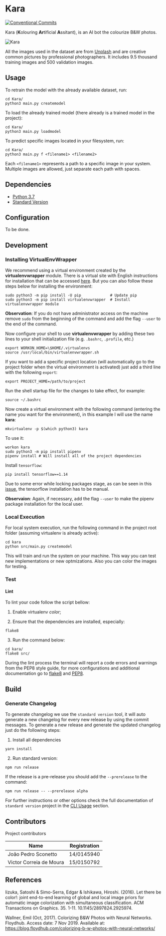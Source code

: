 # Kara

[![Conventional Commits](https://img.shields.io/badge/Conventional%20Commits-1.0.0-yellow.svg)](https://conventionalcommits.org)

Kara (**K**olouring **Ar**tificial **A**ssitant), is an AI bot the colourize B&W photos.

![Kara](https://media.giphy.com/media/10mKMd68PI9jeU/giphy.gif)

All the images used in the dataset are from [Unplash](https://unsplash.com/) and are creative common pictures by professional photographers. It includes 9.5 thousand training images and 500 validation images.

## Usage

To retrain the model with the already available dataset, run:

```shell
cd Kara/
python3 main.py createmodel
```

To load the already trained model (there already is a trained model in the project):

```shell
cd Kara/
python3 main.py loadmodel
```

To predict specific images located in your filesystem, run:

```shell
cd Kara/
python3 main.py f <filename1> <filename2>
```

Each `<filename1>` represents a path to a specific image in your system. Multiple images are allowed, just separate each path with spaces.

## Dependencies

- [Python 3.7](https://www.python.org/downloads/release/python-375/)
- [Standard Version](https://github.com/conventional-changelog/standard-version)

## Configuration

To be done.

## Development

### Installing VirtualEnvWrapper

We recommend using a virtual environment created by the __virtualenvwrapper__ module. There is a virtual site with English instructions for installation that can be accessed [here](https://virtualenvwrapper.readthedocs.io/en/latest/install.html). But you can also follow these steps below for installing the environment:

```shell
sudo python3 -m pip install -U pip             # Update pip
sudo python3 -m pip install virtualenvwrapper  # Install virtualenvwrapper module
```

**Observation**: If you do not have administrator access on the machine remove `sudo` from the beginning of the command and add the flag `--user` to the end of the command.

Now configure your shell to use **virtualenvwrapper** by adding these two lines to your shell initialization file (e.g. `.bashrc`, `.profile`, etc.)

```shell
export WORKON_HOME=\$HOME/.virtualenvs
source /usr/local/bin/virtualenvwrapper.sh
```

If you want to add a specific project location (will automatically go to the project folder when the virtual environment is activated) just add a third line with the following `export`:

```shell
export PROJECT_HOME=/path/to/project
```

Run the shell startup file for the changes to take effect, for example:

```shell
source ~/.bashrc
```

Now create a virtual environment with the following command (entering the name you want for the environment), in this example I will use the name **kara**:

```shell
mkvirtualenv -p $(which python3) kara
```

To use it:

```shell
workon kara
sudo python3 -m pip install pipenv
pipenv install # Will install all of the project dependencies
```

Install `tensorflow`:

```shell
pip install tensorflow==1.14
```

Due to some error while locking packages stage, as can be seen in this [issue](https://github.com/pypa/pipenv/issues/3952), the tensorflow installation has to be manual.

**Observaion**: Again, if necessary, add the flag `--user` to make the pipenv package installation for the local user.

### Local Execution

For local system execution, run the following command in the project root folder (assuming virtualenv is already active):

```shell
cd kara
python src/main.py createmodel
```

This will train and run the system on your machine. This way you can test new implementations or new optmizations. Also you can color the images for testing.

### Test

#### Lint

To lint your code follow the script bellow:

1. Enable virtualenv _color_;

2. Ensure that the dependencies are installed, especially:

```code
flake8
```

3. Run the command below:

```shell
cd kara/
flake8 src/
```

During the lint process the terminal will report a code errors and warnings from the PEP8 style guide, for more configurations and additional documentation go to [flake8](http://flake8.pycqa.org/en/latest/) and [PEP8](https://www.python.org/dev/peps/pep-0008/).

## Build

### Generate Changelog

To generate changelog we use the `standard version` tool, it will auto generate a new changelog for every new release by using the commit messages. To generate a new release and generate the updated changelog just do the following steps:

1. Install all dependencies

```shell
yarn install
```

2. Run standard version:

```shell
npm run release
```

If the release is a pre-release you should add the `--prerelease` to the command:

```shell
npm run release -- --prerelease alpha
```

For further instructions or other options check the full documentation of `standard version` project in the [CLI Usage](https://github.com/conventional-changelog/standard-version#cli-usage) section.

## Contributors

Project contributors

| Name | Registration |
| --- | --- |
| João Pedro Sconetto | 14/0145940 |
| Victor Correia de Moura | 15/0150792 |

## References

Iizuka, Satoshi & Simo-Serra, Edgar & Ishikawa, Hiroshi. (2016). Let there be color!: joint end-to-end learning of global and local image priors for automatic image colorization with simultaneous classification. ACM Transactions on Graphics. 35. 1-11. 10.1145/2897824.2925974.

Wallner, Emil (Oct, 2017). Colorizing B&W Photos with Neural Networks. Floydhub. Access date: 7 Nov 2019. Available at: <https://blog.floydhub.com/colorizing-b-w-photos-with-neural-networks/>
